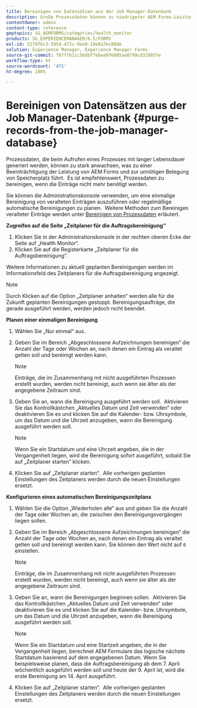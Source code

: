 ```yaml
---
title: Bereinigen von Datensätzen aus der Job Manager-Datenbank
description: Große Prozessdaten können zu niedrigerer AEM Forms-Leistung führen. Es ist empfehlenswert, Prozessdaten zu bereinigen, wenn die Einträge nicht mehr benötigt werden.
contentOwner: admin
content-type: reference
geptopics: SG_AEMFORMS/categories/health_monitor
products: SG_EXPERIENCEMANAGER/6.5/FORMS
exl-id: 5279f6c3-5954-472c-9ea0-18e8a7ec860e
solution: Experience Manager, Experience Manager Forms
source-git-commit: 76fffb11c56dbf7ebee9f6805ae0799cd32985fe
workflow-type: ht
source-wordcount: '471'
ht-degree: 100%

---
```


# Bereinigen von Datensätzen aus der Job Manager-Datenbank {#purge-records-from-the-job-manager-database}

Prozessdaten, die beim Aufrufen eines Prozesses mit langer Lebensdauer generiert werden, können zu stark anwachsen, was zu einer Beeinträchtigung der Leistung von AEM Forms und zur unnötigen Belegung von Speicherplatz führt.  Es ist empfehlenswert, Prozessdaten zu bereinigen, wenn die Einträge nicht mehr benötigt werden. 

Sie können die Administrationskonsole verwenden, um eine einmalige Bereinigung von veralteten Einträgen auszuführen oder regelmäßige automatische Bereinigungen zu planen.  Weitere Methoden zum Bereinigen veralteter Einträge werden unter [Bereinigen von Prozessdaten](/help/forms/using/admin-help/purging-process-data.md#purging-process-data) erläutert.

**Zugreifen auf die Seite „Zeitplaner für die Auftragsbereinigung“**

1. Klicken Sie in der Administrationskonsole in der rechten oberen Ecke der Seite auf „Health Monitor“.
1. Klicken Sie auf die Registerkarte „Zeitplaner für die Auftragsbereinigung“.

Weitere Informationen zu aktuell geplanten Bereinigungen werden im Informationsfeld des Zeitplaners für die Auftragsbereinigung angezeigt.

>[!NOTE]
>
>Durch Klicken auf die Option „Zeitplaner anhalten“ werden alle für die Zukunft geplanten Bereinigungen gestoppt. Bereinigungsaufträge, die gerade ausgeführt werden, werden jedoch nicht beendet.

**Planen einer einmaligen Bereinigung**

1. Wählen Sie „Nur einmal“ aus.
1. Geben Sie im Bereich „Abgeschlossene Aufzeichnungen bereinigen“ die Anzahl der Tage oder Wochen an, nach denen ein Eintrag als veraltet gelten soll und bereinigt werden kann.

   >[!NOTE]
   >
   >Einträge, die im Zusammenhang mit nicht ausgeführten Prozessen erstellt wurden, werden nicht bereinigt, auch wenn sie älter als der angegebene Zeitraum sind.

1. Geben Sie an, wann die Bereinigung ausgeführt werden soll.  Aktivieren Sie das Kontrollkästchen „Aktuelles Datum und Zeit verwenden“ oder deaktivieren Sie es und klicken Sie auf die Kalender- bzw. Uhrsymbole, um das Datum und die Uhrzeit anzugeben, wann die Bereinigung ausgeführt werden soll.

   >[!NOTE]
   >
   >Wenn Sie ein Startdatum und eine Uhrzeit angeben, die in der Vergangenheit liegen, wird die Bereinigung sofort ausgeführt, sobald Sie auf „Zeitplaner starten“ klicken.

1. Klicken Sie auf „Zeitplaner starten“.  Alle vorherigen geplanten Einstellungen des Zeitplaners werden durch die neuen Einstellungen ersetzt.

**Konfigurieren eines automatischen Bereinigungszeitplans**

1. Wählen Sie die Option „Wiederholen alle“ aus und geben Sie die Anzahl der Tage oder Wochen an, die zwischen den Bereinigungsvorgängen liegen sollen.
1. Geben Sie im Bereich „Abgeschlossene Aufzeichnungen bereinigen“ die Anzahl der Tage oder Wochen an, nach denen ein Eintrag als veraltet gelten soll und bereinigt werden kann. Sie können den Wert nicht auf `0` einstellen.

   >[!NOTE]
   >
   >Einträge, die im Zusammenhang mit nicht ausgeführten Prozessen erstellt wurden, werden nicht bereinigt, auch wenn sie älter als der angegebene Zeitraum sind.

1. Geben Sie an, wann die Bereinigungen beginnen sollen.  Aktivieren Sie das Kontrollkästchen „Aktuelles Datum und Zeit verwenden“ oder deaktivieren Sie es und klicken Sie auf die Kalender- bzw. Uhrsymbole, um das Datum und die Uhrzeit anzugeben, wann die Bereinigung ausgeführt werden soll.

   >[!NOTE]
   >
   >Wenn Sie ein Startdatum und eine Startzeit angeben, die in der Vergangenheit liegen, berechnet AEM Formulare das logische nächste Startdatum basierend auf dem angegebenen Datum. Wenn Sie beispielsweise planen, dass die Auftragsbereinigung ab dem 7. April wöchentlich ausgeführt werden soll und heute der 9. April ist, wird die erste Bereinigung am 14. April ausgeführt.

1. Klicken Sie auf „Zeitplaner starten“.  Alle vorherigen geplanten Einstellungen des Zeitplaners werden durch die neuen Einstellungen ersetzt.

